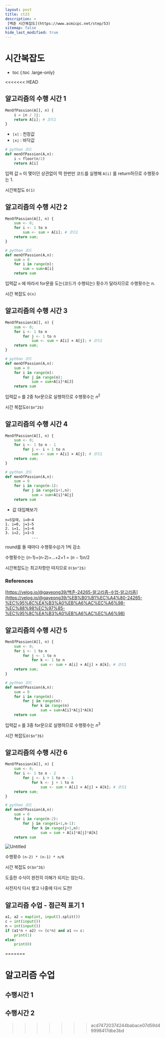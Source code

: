 ```yaml
---
layout: post
title: ct23
description: >
 [백준 시간복잡도](https://www.acmicpc.net/step/53)
sitemap: false
hide_last_modified: true
---
```

# 시간복잡도

* toc
{:toc .large-only}

<<<<<<< HEAD
## 알고리즘의 수행 시간 1

```python
MenOfPassion(A[], n) {
    i = ⌊n / 2⌋;
    return A[i]; # 코드1
}
```

- `⌈x⌉` : 천장값
- `⌊x⌋` : 바닥값

```python
# python 코드
def menOfPassion(A,n):
	i = floor(n/2)
	return A[i]
```

입력 값 `n` 이 몇이던 상관없이 딱 한번만 코드를 실행해 `A[i]` 를 return하므로 수행횟수는 1. 

시간복잡도 `O(1)`

## 알고리즘의 수행 시간 2

```python
MenOfPassion(A[], n) {
    sum <- 0;
    for i <- 1 to n
        sum <- sum + A[i]; # 코드1
    return sum;
}
```

```python
# python 코드
def menOfPassion(A,n):
	sum = 0
	for i in range(n):
		sum = sum+A[i]
	return sum
```

입력값 `n` 에 따라서 for문을 도는(코드가 수행되는) 횟수가 달라지므로 수행횟수는 n. 

시간 복잡도 `O(n)`

## 알고리즘의 수행 시간 3

```python
MenOfPassion(A[], n) {
    sum <- 0;
    for i <- 1 to n
        for j <- 1 to n
            sum <- sum + A[i] × A[j]; # 코드1
    return sum;
}
```

```python
# python 코드
def menOfPassion(A,n):
	sum = 0
	for i in range(n):
		for j in range(n):
			sum = sum+A[i]*A[J]
	return sum
```

입력값 `n` 를 2중 for문으로 실행하므로 수행횟수는 $n^2$ 

시간 복잡도`O($n^2$)`

## 알고리즘의 수행 시간 4

```python
MenOfPassion(A[], n) {
    sum <- 0;
    for i <- 1 to n - 1
        for j <- i + 1 to n
            sum <- sum + A[i] × A[j]; # 코드1
    return sum;
}
```

```python
# python 코드
def menOfPassion(A,n):
	sum = 0
	for i in range(n-1):
		for j in range(i+1,n):
			sum = sum+A[i]*A[j]
	return sum
```

- 값 대입해보기

```
n=5일때, i=0~4
1. i=0, j=1~5
2. i=1, j=1~4
3. i=2, j=1~3
			...
```

round를 돌 때마다 수행횟수(j)가 1씩 감소

수행횟수는 (n-1)+(n-2)+...+2+1 = $`(n-1)n/2`$

시간복잡도는 최고차항만 따지므로 `O($n^2$)`

### References

[https://velog.io/@gayeong39/백준-24265-알고리즘-수업-알고리즘](https://velog.io/@gayeong39/%EB%B0%B1%EC%A4%80-24265-%EC%95%8C%EA%B3%A0%EB%A6%AC%EC%A6%98-%EC%88%98%EC%97%85-%EC%95%8C%EA%B3%A0%EB%A6%AC%EC%A6%98)

## 알고리즘의 수행 시간 5

```python
MenOfPassion(A[], n) {
    sum <- 0;
    for i <- 1 to n
        for j <- 1 to n
            for k <- 1 to n
                sum <- sum + A[i] × A[j] × A[k]; # 코드1
    return sum;
}
```

```python
# python 코드
def menOfPassion(A,n):
	sum = 0
	for i in range(n):
		for j in range(n):
			for k in range(n)
				sum = sum+A[i]*A[j]*A[k]
	return sum
```

입력값 `n` 를 3중 for문으로 실행하므로 수행횟수는 $n^3$ 

시간 복잡도`O($n^3$)`

## 알고리즘의 수행 시간 6

```python
MenOfPassion(A[], n) {
    sum <- 0;
    for i <- 1 to n - 2
        for j <- i + 1 to n - 1
            for k <- j + 1 to n
                sum <- sum + A[i] × A[j] × A[k]; # 코드1
    return sum;
}
```

```python
# python 코드
def menOfPassion(A,n):
	sum = 0
	for i in range(n-2):
		for j in range(i+1,n-1):
			for k in range(j+1,n):
				sum = sum + A[i]*A[j]*A[k]
	return sum
```

![Untitled](https://prod-files-secure.s3.us-west-2.amazonaws.com/c0897b1f-0bb0-44e4-9c89-cfeb309ac3e7/6f9e9eb0-836a-4187-9d2d-7f5ee03cd27c/Untitled.png)

수행횟수 `(n-2) * (n-1) * n/6`

시간 복잡도 `O($n^3$)`

도출한 수식이 완전히 이해가 되지는 않는다..

사전지식 다시 쌓고 나중에 다시 도전!

## 알고리즘 수업 - 점근적 표기 1

```python
a1, a2 = map(int, input().split())
c = int(input())
n = int(input())
if (a1*n + a2) <= (c*n) and a1 <= c:
    print(1)
else:
    print(0)
```
=======
# 알고리즘 수업

## 수행시간 1

## 수행시간 2
>>>>>>> acd74720374244babace07d59d49998417dbe3bd
